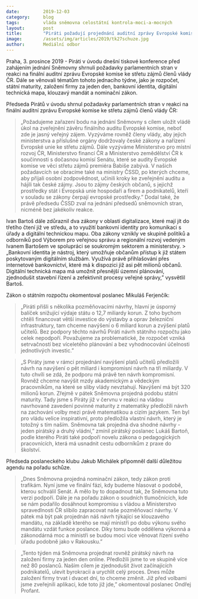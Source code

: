 ```yaml
---
date:         2019-12-03
category:     blog
tags:         vláda sněmovna celostátní kontrola-moci-a-mocných
layout:       post
title:        "Piráti požadují projednání auditní zprávy Evropské komise ke střetu zájmů na plénu Sněmovny"
image:        /assets/img/articles/2019/tk27schuze.jpg
author:       Mediální odbor
---
```



Praha, 3. prosince 2019 - Piráti v úvodu dnešní tiskové konference před zahájením jednání Sněmovny shrnuli požadavky parlamentních stran v reakci na finální auditní zprávu Evropské komise ke střetu zájmů členů vlády ČR. Dále se věnovali tématům tohoto jednacího týdne, jako je rozpočet, státní maturity, založení firmy za jeden den, bankovní identita, digitální technická mapa, klouzavý mandát a nominační zákon.

Předseda Pirátů v úvodu shrnul požadavky parlamentních stran v reakci na finální auditní zprávu Evropské komise ke střetu zájmů členů vlády ČR: 
> „Požadujeme zařazení bodu na jednání Sněmovny s cílem uložit vládě úkol na zveřejnění závěru finálního auditu Evropské komise, neboť zde je jasný veřejný zájem. Vyzýváme rovněž členy vlády, aby jejich ministerstva a příslušné orgány dodržovaly české zákony a nařízení Evropské unie ke střetu zájmů. Dále vyzýváme Ministerstvo pro místní rozvoj ČR, Ministerstvo financí ČR a Ministerstvo zemědělství ČR k součinnosti s dočasnou komisí Senátu, které se audity Evropské komise ve věci střetu zájmů premiéra Babiše zabývá. V našich požadavcích se obracíme také na ministry ČSSD, po kterých chceme, aby přijali osobní zodpovědnost, učinili kroky ke zveřejnění auditu a hájili tak české zájmy. Jsou to zájmy českých občanů, s jejichž prostředky stát i Evropská unie hospodaří a firem a podnikatelů, kteří v souladu se zákony čerpají evropské prostředky.” Dodal také, že právě předsedu ČSSD zval na jednání předsedů sněmovních stran, nicméně bez jakékoliv reakce. 

Ivan Bartoš dále zdůraznil dva zákony v oblasti digitalizace, které mají jít do třetího čtení již ve středu, a to využití bankovní identity pro komunikaci s úřady a digitální technickou mapu. Oba zákony vznikly ve skupině politiků a odborníků pod Výborem pro veřejnou správu a regionální rozvoj vedeným Ivanem Bartošem ve spolupráci se soukromým sektorem a ministerstvy. > „Bankovní identita je nástroj, který umožňuje občanům přístup k již státem poskytovaným digitálním službám. Využívá právě přihlašování přes internetové bankovnictví, které má k dispozici již asi pět milionů občanů. Digitální technická mapa má umožnit přesnější územní plánování, zjednodušit stavební řízení a zefektivnit procesy veřejné správy,” vysvětlil Bartoš.

Zákon o státním rozpočtu okomentoval poslanec Mikuláš Ferjenčík: 
> „Piráti přišli s několika pozměňovacími návrhy, hlavní je úsporný balíček snižující výdaje státu o 12,7 miliardy korun. Z toho bychom chtěli financovat větší investice do výstavby a oprav železniční infrastruktury, tam chceme navýšení o 6 miliard korun a zvýšení platů učitelů. Bez podpory těchto návrhů Piráti návrh státního rozpočtu jako celek nepodpoří. Považujeme za problematické, že rozpočet vzniká setrvačností bez víceletého plánování a bez vyhodnocování účelnosti jednotlivých investic.”

> „S Piráty jsme v rámci projednání navýšení platů učitelů předložili návrh na navýšení o pět miliard i kompromisní návrh na tři miliardy. V tuto chvíli se zdá, že podporu má právě ten návrh kompromisní. Rovněž chceme navýšit mzdy akademickým a vědeckým pracovníkům, na které se sliby vlády nevztahují. Navýšení má být 320 milionů korun. Zřejmě v pátek Sněmovna projedná podobu státní maturity. Tady jsme s Piráty již v červnu v reakci na vládou navrhované zavedení povinné maturity z matematiky předložili návrh na zachování volby mezi právě matematikou a cizím jazykem. Ten byl pro vládu velice inspirativní, proto předložila vlastní návrh, který je totožný s tím naším. Sněmovna tak projedná dva shodné návrhy - jeden pirátský a druhý vládní,” zmínil pirátský poslanec Lukáš Bartoň, podle kterého Piráti také podpoří novelu zákona o pedagogických pracovnících, která má usnadnit cestu odborníkům z praxe do školství.

Předseda poslaneckého klubu Jakub Michálek připomněl další důležitou agendu na pořadu schůze. 
> „Dnes Sněmovna projedná nominační zákon, tedy zákon proti trafikám. Nyní jsme ve finální fázi, kdy budeme hlasovat o podobě, kterou schválil Senát. A mělo by to dopadnout tak, že Sněmovna tuto verzi podpoří. Dále je na pořadu zákon o soudních tlumočnících, kde se nám podařilo dosáhnout kompromisu s vládou a Ministerstvo spravedlnosti ČR slíbilo zapracovat naše pozměňovací návrhy. V pátek má být pak projednán náš návrh týkající se klouzavého mandátu, na základě kterého se mají ministři po dobu výkonu svého mandátu vzdát funkce poslance. Díky tomu bude oddělena výkonná a zákonodárná moc a ministři se budou moci více věnovat řízení svého úřadu podobně jako v Rakousku.”

> „Tento týden má Sněmovna projednat rovněž pirátský návrh na založení firmy za jeden den online. Předložili jsme to ve skupině více než 80 poslanců. Naším cílem je zjednodušit život začínajících podnikatelů, ulevit byrokracii a urychlit celý proces. Dnes může založení firmy trvat i dvacet dní, to chceme změnit. Již před volbami jsme zveřejnili aplikaci, kde toto již jde,” okomentoval poslanec Ondřej Profant.
